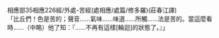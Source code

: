 相應部35相應226經/外處-苦經(處相應/處篇/修多羅)(莊春江譯)  
「比丘們！色是苦的；聲音……氣味……味道……所觸……法是苦的。當這麼看時……（中略）他了知：『……不再有這樣[輪迴]的狀態了。』」  
  
  
